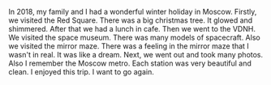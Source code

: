 In 2018, my family and I had a wonderful winter holiday in Moscow. Firstly, we visited the Red Square. There was a big christmas tree. It glowed and shimmered. After that we had a lunch in cafe.  Then we went to the VDNH. We visited the space museum. There was many models of spacecraft. Also we visited the mirror maze. There was a feeling in the mirror maze that I wasn't in real. It was like a dream. Next, we went out and took many photos. Also I remember the Moscow metro. Each station was very beautiful and clean.  I enjoyed this trip. I want to go again.